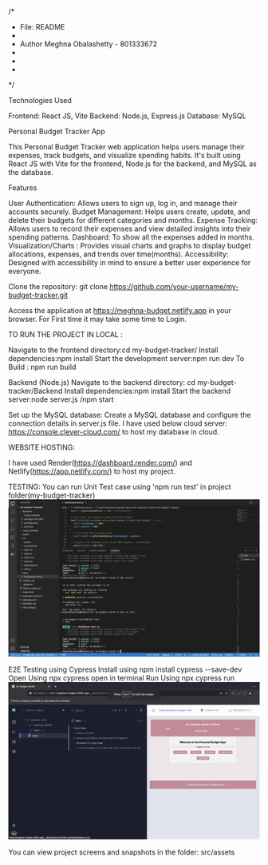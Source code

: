 /*
 * File:				README
 * 
 * Author               Meghna Obalashetty	- 801333672
 *                           
 *
 *
 */

Technologies Used

Frontend: React JS, Vite 
Backend: Node.js, Express.js
Database: MySQL


Personal Budget Tracker App

This Personal Budget Tracker web application helps users manage their expenses, track budgets, and visualize spending habits. It's built using React JS with Vite for the frontend, Node.js for the backend, and MySQL as the database.

Features

User Authentication: Allows users to sign up, log in, and manage their accounts securely.
Budget Management: Helps users create, update, and delete their budgets for different categories and months.
Expense Tracking: Allows users to record their expenses and view detailed insights into their spending patterns.
Dashboard: To show all the expenses added in months.
Visualization/Charts : Provides visual charts and graphs to display budget allocations, expenses, and trends over time(months).
Accessibility: Designed with accessibility in mind to ensure a better user experience for everyone.


Clone the repository:
git clone https://github.com/your-username/my-budget-tracker.git

Access the application at https://meghna-budget.netlify.app in your browser.
For First time it may take some time to Login.

TO RUN THE PROJECT IN LOCAL :

Navigate to the frontend directory:cd my-budget-tracker/
Install dependencies:npm install
Start the development server:npm run dev
To Build : npm run build


Backend (Node.js)
Navigate to the backend directory: cd my-budget-tracker/Backend
Install dependencies:npm install
Start the backend server:node server.js /npm start

Set up the MySQL database:
Create a MySQL database and configure the connection details in server.js file.
I have used below cloud server: https://console.clever-cloud.com/ to host my database in cloud.

WEBSITE HOSTING:

I have used Render(https://dashboard.render.com/) and Netlify(https://app.netlify.com/) to host my project.

TESTING:
You can run Unit Test case using 'npm run test' in project folder(my-budget-tracker)
![Alt text](https://github.com/MeghnaObalashetty/Personal-Budget-App/blob/master/src/assets/UnitTest.png)

E2E Testing using Cypress
Install using npm install cypress --save-dev
Open Using npx cypress open in terminal
Run Using npx cypress run
![Alt text](https://github.com/MeghnaObalashetty/Personal-Budget-App/blob/master/src/assets/E2ELogin.png)

You can view project screens and snapshots in the folder: src/assets

